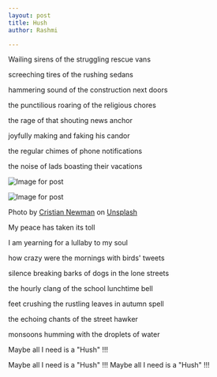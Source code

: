 ```yaml
---
layout: post
title: Hush
author: Rashmi

---
```

Wailing sirens of the struggling rescue vans

screeching tires of the rushing sedans

hammering sound of the construction next doors

the punctilious roaring of the religious chores

the rage of that shouting news anchor

joyfully making and faking his candor

the regular chimes of phone notifications

the noise of lads boasting their vacations

![Image for post](https://miro.medium.com/max/40/0*u9yGwt0D2YsQc9aU?q=20)

![Image for post](https://miro.medium.com/max/3306/0*u9yGwt0D2YsQc9aU)

Photo by [Cristian Newman](https://unsplash.com/@cristian_newman?utm_source=medium&utm_medium=referral) on [Unsplash](https://unsplash.com/?utm_source=medium&utm_medium=referral)

My peace has taken its toll

I am yearning for a lullaby to my soul

how crazy were the mornings with birds' tweets

silence breaking barks of dogs in the lone streets

the hourly clang of the school lunchtime bell

feet crushing the rustling leaves in autumn spell

the echoing chants of the street hawker

monsoons humming with the droplets of water

Maybe all I need is a "Hush" !!!

Maybe all I need is a "Hush" !!!
Maybe all I need is a "Hush" !!!